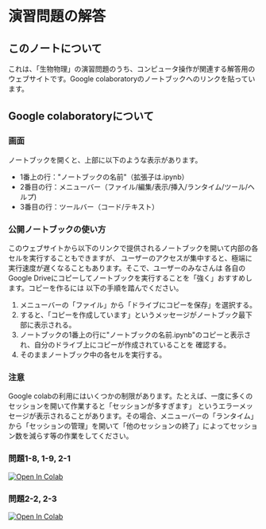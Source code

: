 # 演習問題の解答

## このノートについて

これは、「生物物理」の演習問題のうち、コンピュータ操作が関連する解答用のウェブサイトです。Google colaboratoryのノートブックへのリンクを貼っています。

## Google colaboratoryについて
### 画面
ノートブックを開くと、上部に以下のような表示があります。
- 1番上の行："ノートブックの名前"（拡張子は.ipynb）
- 2番目の行：メニューバー（ファイル/編集/表示/挿入/ランタイム/ツール/ヘルプ)
- 3番目の行：ツールバー（コード/テキスト）

### 公開ノートブックの使い方
このウェブサイトから以下のリンクで提供されるノートブックを開いて内部の各セルを実行することもできますが、
ユーザーのアクセスが集中すると、極端に実行速度が遅くなることもあります。そこで、ユーザーのみなさんは
各自のGoogle Driveにコピーしてノートブックを実行することを「強く」おすすめします。コピーを作るには
以下の手順を踏んでください。
1. メニューバーの「ファイル」から「ドライブにコピーを保存」を選択する。
2. すると、「コピーを作成しています」というメッセージがノートブック最下部に表示される。
3. ノートブックの1番上の行に"ノートブックの名前.ipynb"のコピーと表示され、自分のドライブ上にコピーが作成されていることを
確認する。
4. そのままノートブック中の各セルを実行する。

### 注意
Google colabの利用にはいくつかの制限があります。たとえば、一度に多くのセッションを開いて作業すると「セッションが多すぎます」
というエラーメッセージが表示されることがあります。その場合、メニューバーの「ランタイム」から「セッションの管理」を開いて「他のセッションの終了」によってセッション数を減らす等の作業をしてください。


### 問題1-8, 1-9, 2-1
[![Open In Colab](https://colab.research.google.com/assets/colab-badge.svg)](https://colab.research.google.com/drive/18LLAeqwjtwqxAV-qh5Z7Ko0SJYKNUjB2?usp=sharing)
### 問題2-2, 2-3 
[![Open In Colab](https://colab.research.google.com/assets/colab-badge.svg)](https://colab.research.google.com/drive/1t3facJgBnNuLZHyYH-abn0j8eWLy3u8O?usp=sharing)
